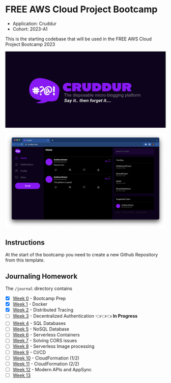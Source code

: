 # FREE AWS Cloud Project Bootcamp

- Application: Cruddur
- Cohort: 2023-A1

This is the starting codebase that will be used in the FREE AWS Cloud Project Bootcamp 2023

![Cruddur Graphic](_docs/assets/cruddur-banner.jpg)

![Cruddur Screenshot](_docs/assets/cruddur-screenshot.png)

## Instructions

At the start of the bootcamp you need to create a new Github Repository from this template.

## Journaling Homework

The `/journal` directory contains

- [X] [Week 0](journal/week0.md) - Bootcamp Prep
- [X] [Week 1](journal/week1.md) - Docker 
- [X] [Week 2](journal/week2.md) - Distributed Tracing 
- [ ] [Week 3](journal/week3.md) - Decentralized Authentication 👈👈👈 **In Progress**
- [ ] [Week 4](journal/week4.md) - SQL Databases
- [ ] [Week 5](journal/week5.md) - NoSQL Database 
- [ ] [Week 6](journal/week6.md) - Serverless Containers
- [ ] [Week 7](journal/week7.md) - Solving CORS issues 
- [ ] [Week 8](journal/week8.md) - Serverless Image processing
- [ ] [Week 9](journal/week9.md) - CI/CD 
- [ ] [Week 10](journal/week10.md) - CloudFormation (1/2)
- [ ] [Week 11](journal/week11.md) - CloudFormation (2/2)
- [ ] [Week 12](journal/week12.md) - Modern APIs and AppSync
- [ ] [Week 13](journal/week13.md)
